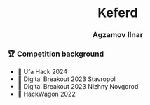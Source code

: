 <div id="header" align="center">
<h1>Keferd</h1>
<h3>Agzamov Ilnar</h3>
</div>

### 🏆 Competition background
- 🥇 Ufa Hack 2024
- 🥈 Digital Breakout 2023 Stavropol
- 🥉 Digital Breakout 2023 Nizhny Novgorod
- 🥉 HackWagon 2022
